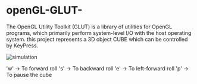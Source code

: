 # openGL-GLUT-
The OpenGL Utility Toolkit (GLUT) is a library of utilities for OpenGL programs, which primarily perform system-level I/O with the host operating system. this project represents a 3D object CUBE which can be controlled by KeyPress.

![simulation](https://user-images.githubusercontent.com/71102354/175102929-064739bd-7fbf-4c7b-bddc-b29744b7bd2d.gif)

'w' -> To forward roll
's' -> To backward roll
'e' -> To left-forward roll
'p' -> To pause the cube
